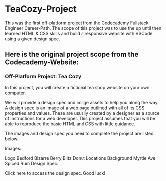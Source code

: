 # TeaCozy-Project

This was the first off-platform project from the Codecademy Fullstack Engineer Career-Path.
The scope of this project was to use the up until then learned HTML & CSS skills and build a responsive website
with VSCode using a given design spec.

## Here is the original project scope from the Codecademy-Website:

### Off-Platform Project: Tea Cozy
In this project, you will create a fictional tea shop website on your own computer.

We will provide a design spec and image assets to help you along the way. A design spec is an image of a web page outlined with all of its CSS properties and values. These are usually created by a designer as a source of instructions for a web developer. This project assumes that you will be able to reproduce the basic HTML and CSS with little guidance.

The images and design spec you need to complete the project are listed below.

Images:

Logo
Bedford Bizarre
Berry Blitz
Donut
Locations
Background
Myrtle Ave
Spiced Rum
Design Spec:

Click here to access the design spec.
Good luck!
